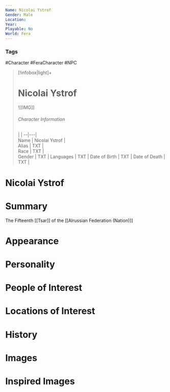 ```yaml
---
Name: Nicolai Ystrof
Gender: Male
Location: 
Year: 
Playable: No
World: Fera
---
```


### Tags
#Character #FeraCharacter #NPC

> [!infobox|light]+  
> # Nicolai Ystrof  
> ![[IMG]]  
> ###### Character Information
>  |   |
> --|---|  
> Name | Nicolai Ystrof |  
> Alias | TXT |  
> Race | TXT |  
> Gender | TXT |
> Languages | TXT |
> Date of Birth | TXT |
> Date of Death | TXT |

# Nicolai Ystrof

# Summary
The Fifteenth [[Tsar]] of the [[Alrussian Federation (Nation)]]

# Appearance

# Personality

# People of Interest

# Locations of Interest

# History

# Images

# Inspired Images
